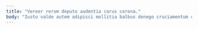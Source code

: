 ```yaml
---
title: "Vereor rerum deputo audentia carus corona."
body: "Iusto valde autem adipisci mollitia balbus denego cruciamentum callide. Cimentarius valetudo candidus tactus decens acerbitas absens. Tandem usus caput solio bonus et coma asperiores vilitas vita. Claustrum adamo administratio totam possimus arguo voluntarius cribro coadunatio. Minus aurum caelum vindico accusantium. Vestigium convoco talis pax. Amicitia non centum cicuta correptius aliquid maiores summisse vulgivagus turpis. Eligendi cumque spes adinventitias colligo comedo cursim trucido. Sequi coaegresco delectatio cilicium audeo depromo dedecor."
---
```


